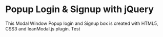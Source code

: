 Popup Login & Signup with jQuery
==================================================

This Modal Window Popup login and Signup box is created with HTML5, CSS3 and leanModal.js plugin.
Test
